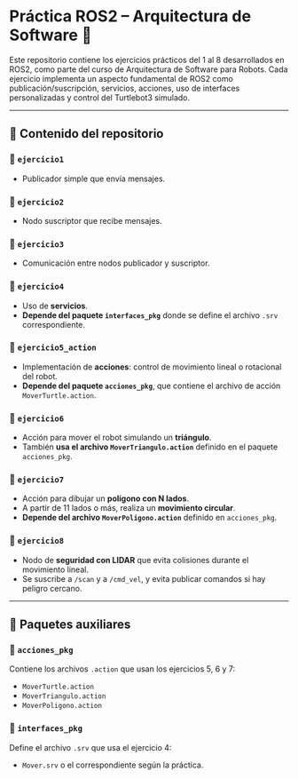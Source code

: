 # Práctica ROS2 – Arquitectura de Software 🤖

Este repositorio contiene los ejercicios prácticos del 1 al 8 desarrollados en ROS2, como parte del curso de Arquitectura de Software para Robots. Cada ejercicio implementa un aspecto fundamental de ROS2 como publicación/suscripción, servicios, acciones, uso de interfaces personalizadas y control del Turtlebot3 simulado.

---

## 📁 Contenido del repositorio

### 🔹 `ejercicio1`  
- Publicador simple que envía mensajes.

### 🔹 `ejercicio2`  
- Nodo suscriptor que recibe mensajes.

### 🔹 `ejercicio3`  
- Comunicación entre nodos publicador y suscriptor.

### 🔹 `ejercicio4`  
- Uso de **servicios**.  
- **Depende del paquete `interfaces_pkg`** donde se define el archivo `.srv` correspondiente.

### 🔹 `ejercicio5_action`  
- Implementación de **acciones**: control de movimiento lineal o rotacional del robot.
- **Depende del paquete `acciones_pkg`**, que contiene el archivo de acción `MoverTurtle.action`.

### 🔹 `ejercicio6`  
- Acción para mover el robot simulando un **triángulo**.
- También **usa el archivo `MoverTriangulo.action`** definido en el paquete `acciones_pkg`.

### 🔹 `ejercicio7`  
- Acción para dibujar un **polígono con N lados**.  
- A partir de 11 lados o más, realiza un **movimiento circular**.
- **Depende del archivo `MoverPoligono.action`** definido en `acciones_pkg`.

### 🔹 `ejercicio8`  
- Nodo de **seguridad con LIDAR** que evita colisiones durante el movimiento lineal.  
- Se suscribe a `/scan` y a `/cmd_vel`, y evita publicar comandos si hay peligro cercano.

---

## 🧩 Paquetes auxiliares

### 🔸 `acciones_pkg`
Contiene los archivos `.action` que usan los ejercicios 5, 6 y 7:
- `MoverTurtle.action`
- `MoverTriangulo.action`
- `MoverPoligono.action`

### 🔸 `interfaces_pkg`
Define el archivo `.srv` que usa el ejercicio 4:
- `Mover.srv` o el correspondiente según la práctica.
